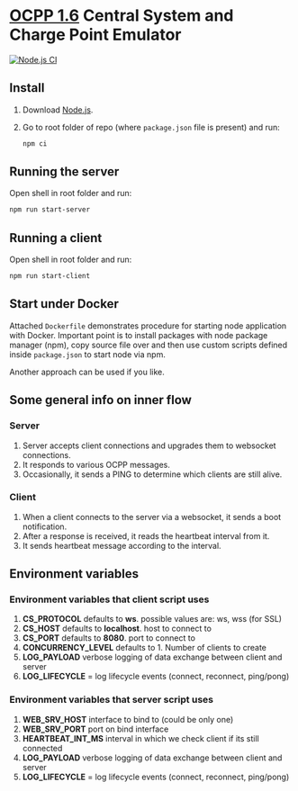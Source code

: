 # [OCPP 1.6](https://www.openchargealliance.org/protocols/ocpp-16/) Central System and Charge Point Emulator

[![Node.js CI](https://github.com/Glusk/hackaton-2021/actions/workflows/node.js.yml/badge.svg?branch=main)](https://github.com/Glusk/hackaton-2021/actions/workflows/node.js.yml)

## Install

1. Download [Node.js](https://nodejs.org/en/download/).

2. Go to root folder of repo (where `package.json` file is present) and run:
   ```bash
   npm ci
   ```

## Running the server

Open shell in root folder and run:

```bash
npm run start-server
```

## Running a client

Open shell in root folder and run:

```bash
npm run start-client
```

## Start under Docker

Attached `Dockerfile` demonstrates procedure for starting node application with Docker. Important point is to install packages with node package manager (npm), copy source file over and then use custom scripts defined inside `package.json` to start node via npm.

Another approach can be used if you like.

## Some general info on inner flow

### Server

1. Server accepts client connections and upgrades them to websocket connections.
2. It responds to various OCPP messages.
3. Occasionally, it sends a PING to determine which clients are still alive.

### Client

1. When a client connects to the server via a websocket, it sends a boot notification.
2. After a response is received, it reads the heartbeat interval from it.
3. It sends heartbeat message according to the interval.

## Environment variables

### Environment variables that client script uses

1. **CS_PROTOCOL** defaults to **ws**. possible values are: ws, wss (for SSL)
2. **CS_HOST** defaults to **localhost**. host to connect to
3. **CS_PORT** defaults to **8080**. port to connect to
4. **CONCURRENCY_LEVEL** defaults to 1. Number of clients to create
5. **LOG_PAYLOAD** verbose logging of data exchange between client and server
6. **LOG_LIFECYCLE** = log lifecycle events (connect, reconnect, ping/pong)

### Environment variables that server script uses

1. **WEB_SRV_HOST** interface to bind to (could be only one)
2. **WEB_SRV_PORT** port on bind interface
3. **HEARTBEAT_INT_MS** interval in which we check client if its still connected
4. **LOG_PAYLOAD** verbose logging of data exchange between client and server
5. **LOG_LIFECYCLE** = log lifecycle events (connect, reconnect, ping/pong)

